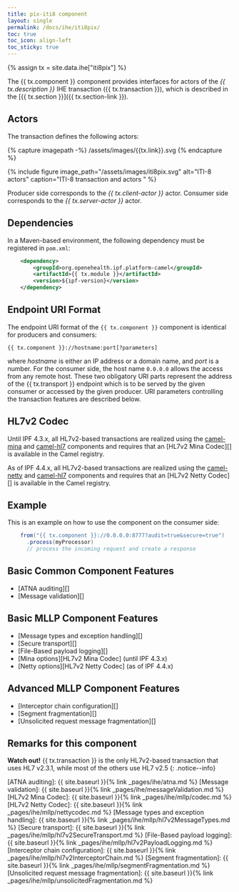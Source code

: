 ```yaml
---
title: pix-iti8 component
layout: single
permalink: /docs/ihe/iti8pix/
toc: true
toc_icon: align-left
toc_sticky: true
---
```


{% assign tx = site.data.ihe["iti8pix"] %}

The {{ tx.component }} component provides interfaces for actors of the *{{ tx.description }}* IHE transaction ({{ tx.transaction }}),
which is described in the [{{ tx.section }}]({{ tx.section-link }}).

## Actors

The transaction defines the following actors:

{% capture imagepath -%}
/assets/images/{{tx.link}}.svg
{% endcapture %}

{% include figure image_path="/assets/images/iti8pix.svg" alt="ITI-8 actors" caption="ITI-8 transaction and actors " %}

Producer side corresponds to the *{{ tx.client-actor }}* actor.
Consumer side corresponds to the *{{ tx.server-actor }}* actor.

## Dependencies

In a Maven-based environment, the following dependency must be registered in `pom.xml`:

```xml
    <dependency>
        <groupId>org.openehealth.ipf.platform-camel</groupId>
        <artifactId>{{ tx.module }}</artifactId>
        <version>${ipf-version}</version>
    </dependency>
```

## Endpoint URI Format

The endpoint URI format of the `{{ tx.component }}` component is identical for producers and consumers:

```
{{ tx.component }}://hostname:port[?parameters]
```

where *hostname* is either an IP address or a domain name, and *port* is a number. For the consumer side, the host name
`0.0.0.0` allows the access from any remote host.
These two obligatory URI parts represent the address of the {{ tx.transport }} endpoint which is to be served by the given consumer or
accessed by the given producer. URI parameters controlling the transaction features are described below.


## HL7v2 Codec

Until IPF 4.3.x, all HL7v2-based transactions are realized using the [camel-mina](https://camel.apache.org/mina.html) and [camel-hl7](https://camel.apache.org/hl7.html)
components and requires that an [HL7v2 Mina Codec][] is available in the Camel registry.

As of IPF 4.4.x, all HL7v2-based transactions are realized using the [camel-netty](https://camel.apache.org/netty.html) and [camel-hl7](https://camel.apache.org/hl7.html)
components and requires that an [HL7v2 Netty Codec][] is available in the Camel registry.

## Example

This is an example on how to use the component on the consumer side:

```java
    from("{{ tx.component }}://0.0.0.0:8777?audit=true&secure=true")
      .process(myProcessor)
      // process the incoming request and create a response
```

## Basic Common Component Features

* [ATNA auditing][]
* [Message validation][]

## Basic MLLP Component Features

* [Message types and exception handling][]
* [Secure transport][]
* [File-Based payload logging][]
* [Mina options][HL7v2 Mina Codec] (until IPF 4.3.x)
* [Netty options][HL7v2 Netty Codec] (as of IPF 4.4.x)

## Advanced MLLP Component Features

* [Interceptor chain configuration][]
* [Segment fragmentation][]
* [Unsolicited request message fragmentation][]


## Remarks for this component

**Watch out!** {{ tx.transaction }} is the only HL7v2-based transaction that uses HL7 v2.3.1, while most of the others use HL7 v2.5
{: .notice--info}


[ATNA auditing]: {{ site.baseurl }}{% link _pages/ihe/atna.md %}
[Message validation]: {{ site.baseurl }}{% link _pages/ihe/messageValidation.md %}
[HL7v2 Mina Codec]: {{ site.baseurl }}{% link _pages/ihe/mllp/codec.md %}
[HL7v2 Netty Codec]: {{ site.baseurl }}{% link _pages/ihe/mllp/nettycodec.md %}
[Message types and exception handling]: {{ site.baseurl }}{% link _pages/ihe/mllp/hl7v2MessageTypes.md %}
[Secure transport]: {{ site.baseurl }}{% link _pages/ihe/mllp/hl7v2SecureTransport.md %}
[File-Based payload logging]: {{ site.baseurl }}{% link _pages/ihe/mllp/hl7v2PayloadLogging.md %}
[Interceptor chain configuration]: {{ site.baseurl }}{% link _pages/ihe/mllp/hl7v2InterceptorChain.md %}
[Segment fragmentation]: {{ site.baseurl }}{% link _pages/ihe/mllp/segmentFragmentation.md %}
[Unsolicited request message fragmentation]: {{ site.baseurl }}{% link _pages/ihe/mllp/unsolicitedFragmentation.md %}

